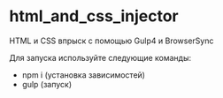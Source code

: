 # html_and_css_injector
HTML и CSS впрыск с помощью Gulp4 и BrowserSync

Для запуска используйте следующие команды:

- npm i (установка зависимостей)
- gulp  (запуск)
